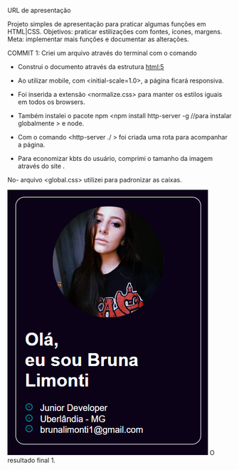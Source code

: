 URL de apresentação

Projeto simples de apresentação para praticar algumas funções em HTML|CSS.
Objetivos: praticar estilizações com fontes, ícones, margens. 
Meta: implementar mais funções e documentar as alterações.

COMMIT 1:
Criei um arquivo através do terminal com o comando <touch index.html>
- Construi o documento através da estrutura <html:5>
- Ao utilizar mobile, com <initial-scale=1.0>, a página ficará responsiva.
- Foi inserida a extensão <normalize.css> para manter os estilos iguais em todos os browsers.
- Também instalei o pacote npm <npm install http-server -g //para instalar globalmente > e node.

- Com o comando <http-server ./ > foi criada uma rota para acompanhar a página.

- Para economizar kbts do usuário, comprimi o tamanho da imagem através do site <tinyPNG>.

No-  arquivo <global.css> utilizei <box-sizing> para padronizar as caixas.

![print apresentação](image.png)
O resultado final 1.
